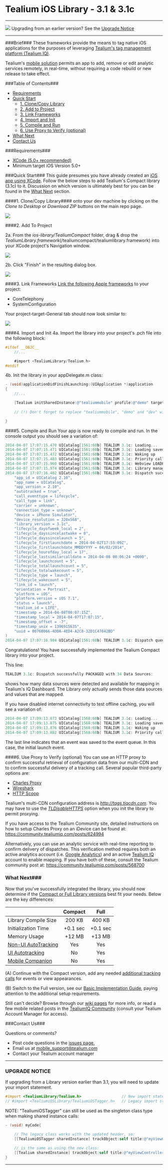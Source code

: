 Tealium iOS Library - 3.1 & 3.1c
==================================

**********************
![](../../wiki/images/warning_30.png) Upgrading from an earlier version? See the [Upgrade Notice](#upgrade-notice)
**********************

###Brief###
These frameworks provide the means to tag native iOS applications for the purposes of leveraging [Tealium's tag management platform (Tealium IQ)](http://tealium.com/products/enterprise-tag-management/). 

Tealium's [mobile solution](http://tealium.com/products/enterprise-tag-management/mobile/) permits an app to add, remove or edit analytic services remotely, in real-time, without requiring a code rebuild or new release to take effect.

###Table of Contents###

- [Requirements](#requirements)
- [Quick Start](#quick-start)
    - [1. Clone/Copy Library](#1-clonecopy-library)
    - [2. Add to Project](#2-add-to-project)
    - [3. Link Frameworks](#3-link-frameworks)
    - [4. Import and Init](#4-import-and-init)
    - [5. Compile and Run](#5-compile-and-run)
    - [6. Use Proxy to Verify (optional)](#6-use-proxy-to-verify-optional)
- [What Next](#what-next)
- [Contact Us](#contact-us)

###Requirements###

- [XCode (5.0+ recommended)](https://developer.apple.com/xcode/downloads/)
- Minimum target iOS Version 5.0+

###Quick Start###
This guide presumes you have already created an [iOS app using XCode](https://developer.apple.com/library/iOS/referencelibrary/GettingStarted/RoadMapiOS/index.html).  Follow the below steps to add Tealium's Compact library (3.1c) to it. Discussion on which version is ultimately best for you can be found in the [What Next](#what-next) section.

####1. Clone/Copy Library####
onto your dev machine by clicking on the *Clone to Desktop* or *Download ZIP* buttons on the main repo page.

![](../../wiki/images/iOS_GithubClone.png)

####2. Add To Project 

2a. From the *ios-library/TealiumCompact* folder, drag & drop the *TealiumLibrary.framework*(/tealiumcompact/tealiumlibrary.framework) into your XCode project's Navigation window.

![](../../wiki/images/iOS_DragDrop.png)

2b. Click "Finish" in the resulting dialog box.

![](../../wiki/images/iOS_XCodeCopyLinkBox.png)

####3. Link Frameworks
[Link the following Apple frameworks](https://developer.apple.com/library/ios/recipes/xcode_help-project_editor/Articles/AddingaLibrarytoaTarget.html) to your project:

- CoreTelephony
- SystemConfiguration

Your project-target-General tab should now look similar to:

![](../../wiki/images/iOSc_XCodeProjectGeneral.png)

####4. Import and Init
4a. Import the library into your project's .pch file into the following block:

```objective-c
#ifdef __OBJC__
    //...

    #import <TealiumLibrary/Tealium.h>
#endif
```

4b. Init the library in your appDelegate.m class:
```objective-c
- (void)applicationDidFinishLaunching:(UIApplication *)application
{
    //...

    [Tealium initSharedInstance:@"tealiummobile" profile:@"demo" target:@"dev" options:0];
    
    // (!) Don't forget to replace "tealiummobile", "demo" and "dev" with your own account-profile-target settings before creating your production build.

}
```

####5. Compile and Run
Your app is now ready to compile and run.  In the console output you should see a variation of:

```objective-c
2014-04-07 17:07:15.470 UICatalog[1561:60b] TEALIUM 3.1c: Loading...
2014-04-07 17:07:15.471 UICatalog[1561:60b] TEALIUM 3.1c: Loading saved remote Library Manager settings
2014-04-07 17:07:15.472 UICatalog[1561:60b] TEALIUM 3.1c: Waking up
2014-04-07 17:07:15.483 UICatalog[1561:60b] TEALIUM 3.1c: Priority call saved to event queue 1 total
2014-04-07 17:07:15.960 UICatalog[1561:60b] TEALIUM 3.1c: Webview LOADED https://tags.tiqcdn.com/utag/tealiummobile/demo/dev/mobile.html?ts=65
2014-04-07 17:07:15.974 UICatalog[1561:60b] TEALIUM 3.1c: Library manager settings updated
2014-04-07 17:07:16.482 UICatalog[1561:60b] TEALIUM 3.1c: Dispatch successfully PACKAGED with 34 Data Sources: (
    "app_id = UICatalog 2.10",
    "app_name = UICatalog",
    "app_version = 2.10",
    "autotracked = true",
    "call_eventtype = lifecycle",
    "call_type = link",
    "carrier = unknown",
    "connection_type = unknown",
    "device = iPhone Simulator",
    "device_resolution = 320x568",
    "library_version = 3.1c",
    "lifecycle_dayofweek_local = 2",
    "lifecycle_dayssincelastwake = 0",
    "lifecycle_dayssincelaunch = 5",
    "lifecycle_firstlaunchdate = 2014-04-02T17:55:09Z",
    "lifecycle_firstlaunchdate_MMDDYYYY = 04/02/2014",
    "lifecycle_hourofday_local = 17",
    "lifecycle_lastsimilarcalldate = 2014-04-08 00:06:24 +0000",
    "lifecycle_launchcount = 5",
    "lifecycle_totallaunchcount = 5",
    "lifecycle_totalwakecount = 5",
    "lifecycle_type = launch",
    "lifecycle_wakecount = 5",
    "link_id = launch",
    "orientation = Portrait",
    "platform = iOS",
    "platform.version = iOS 7.1",
    "status = launch",
    "tealium_id = LIFE",
    "timestamp = 2014-04-08T00:07:15Z",
    "timestamp_local = 2014-04-07T17:07:15",
    "timestamp_offset = -7",
    "timestamp_unix = 1396915635",
    "uuid = 0076B066-4DDA-4ED4-A2C8-32D1C47842BD"
)
2014-04-07 17:07:16.984 UICatalog[1561:60b] TEALIUM 3.1c: Dispatch queue empty
```

Congratulations! You have successfully implemented the Tealium Compact library into your project.  

This line: 
```objective-c
TEALIUM 3.1c: Dispatch successfully PACKAGED with 34 Data Sources:
```
shows how many data sources were detected and available for mapping in Tealium's IQ Dashboard.  The Library only actually sends those data sources and values that are mapped.

If you have disabled internet connectivity to test offline caching, you will see a variation of:
```objective-c
2014-04-07 17:09:13.873 UICatalog[1568:60b] TEALIUM 3.1c: Loading...
2014-04-07 17:09:13.875 UICatalog[1568:60b] TEALIUM 3.1c: Loading saved remote Library Manager settings
2014-04-07 17:09:13.876 UICatalog[1568:60b] TEALIUM 3.1c: Waking up
2014-04-07 17:09:13.882 UICatalog[1568:60b] TEALIUM 3.1c: Priority call saved to event queue 1 total
```
The last line indicates that an event was saved to the event queue. In this case, the initial launch event.


####6. Use Proxy to Verify (optional)
You can use an HTTP proxy to confirm successful retrieval of configuration data from our multi-CDN and to confirm successful delivery of a tracking call. Several popular third-party options are:

- [Charles Proxy](http://www.charlesproxy.com)
- [Wireshark](http://www.wireshark.org)
- [HTTP Scoop](http://www.tuffcode.com)

Tealium's multi-CDN configuration address is *http://tags.tiqcdn.com*.  You may have to use the [*TLDisableHTTPS*](../../wiki/API-3.x#tealium-options) option when you init the library to permit proxying.

If you have access to the Tealium Community site, detailed instructions on how to setup Charles Proxy on an iDevice can be found at: https://community.tealiumiq.com/posts/624994

Alternatively, you can use an analytic service with real-time reporting to confirm delivery of dispatches.  This verification method requires both an active analytics account (i.e. [Google Analytics](http://www.google.com/analytics/)) and an active [Tealium IQ](http://tealium.com) account to enable mapping.  If you have both of these, consult the Tealium community post at: https://community.tealiumiq.com/posts/568700


### What Next###
Now that you've successfully integrated the library, you should now determine if the [Compact or Full Library versions](../../wiki/compact-vs-full) best fit your needs. Below are the key differences:


|     |Compact  |  Full
-------------------------------------|:-------------------------------:|:----:
Library Compile Size                                |200 KB | 400 KB
Initialization Time                                 |+0.1 sec | +0.1 sec
Memory Usage                                        |+12 MB |+13 MB
[Non-UI AutoTracking](../../wiki/advanced-guide#non-ui-autotracking)  |Yes |  Yes
[UI Autotracking](../../wiki/advanced-guide#ui-autotracking)          |No  |  Yes
[Mobile Companion](../../wiki/advanced-guide#mobile-companion-full-only) |No  |  Yes

(A) Continue with the Compact version, add any needed [additional tracking calls](../../wiki/API-3.x#trackcustomdataas) for events or view appearances.

(B) Switch to the Full version, see our [Basic Implementation Guide](../../wiki/basic-guide), paying attention to the additional setup requirements.

Still can't decide? Browse through our [wiki pages](../../wiki/home) for more info, or read a few mobile related posts in the [TealiumIQ Community](https://community.tealiumiq.com/series/3333) (consult your Tealium Account Manager for access).

###Contact Us###

Questions or comments?

- Post code questions in the [issues page.](../../issues)
- Email us at [mobile_support@tealium.com](mailto:mobile_support@tealium.com)
- Contact your Tealium account manager

**********************
### UPGRADE NOTICE ###

If upgrading from a Library version earlier than 3.1, you will need to update your import statement.

```objective-c
#import <TealiumLibrary/Tealium.h>                  // New import statement
// #import <TealiumiOSLibrary/TealiumiOSTagger.h>   // Legacy import statement
```

NOTE: "TealiumiOSTagger" can still be used as the singleton class type when making shared instance calls:

```objective-c
- (void) myCode{

    // The legacy class works with the updated header, so:
    [[TealiumiOSTagger sharedInstance] trackObject:self title:@"myViewController" customData:nil];
    
    // is the same as using the new class:
    [[Tealium sharedInstance] trackObject:self title:@"myViewController" customData:nil];
}
```
**********************
